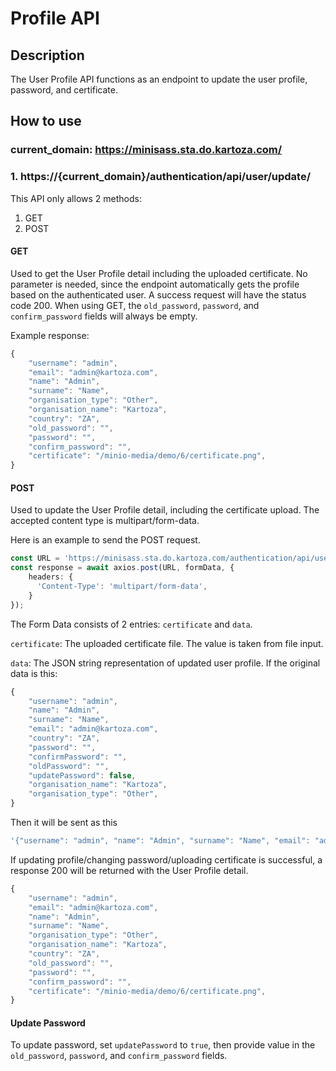 # Profile API

## Description

The User Profile API functions as an endpoint to update the user profile, password, and certificate.

## How to use

### current_domain: https://minisass.sta.do.kartoza.com/

### 1. https://{current_domain}/authentication/api/user/update/

This API only allows 2 methods:
1. GET
2. POST

#### GET
Used to get the User Profile detail including the uploaded certificate. No parameter is needed, since the endpoint automatically gets the 
profile based on the authenticated user. A success request will have the status code 200.
When using GET, the `old_password`, `password`, and `confirm_password` fields will always be empty.

Example response:
```typescript
{
    "username": "admin",
    "email": "admin@kartoza.com",
    "name": "Admin",
    "surname": "Name",
    "organisation_type": "Other",
    "organisation_name": "Kartoza",
    "country": "ZA",
    "old_password": "",
    "password": "",
    "confirm_password": "",
    "certificate": "/minio-media/demo/6/certificate.png",
}
```

#### POST
Used to update the User Profile detail, including the certificate upload. 
The accepted content type is multipart/form-data.

Here is an example to send the POST request.
```typescript
const URL = 'https://minisass.sta.do.kartoza.com/authentication/api/user/update/'l
const response = await axios.post(URL, formData, {
    headers: {
      'Content-Type': 'multipart/form-data',
    }
});
```

The Form Data consists of 2 entries: `certificate` and `data`.

`certificate`: The uploaded certificate file. The value is taken from file input.

`data`: The JSON string representation of updated user profile.
If the original data is this:
```typescript
{
    "username": "admin",
    "name": "Admin",
    "surname": "Name",
    "email": "admin@kartoza.com",
    "country": "ZA",
    "password": "",
    "confirmPassword": "",
    "oldPassword": "",
    "updatePassword": false,
    "organisation_name": "Kartoza",
    "organisation_type": "Other",
}
```
Then it will be sent as this
```typescript
'{"username": "admin", "name": "Admin", "surname": "Name", "email": "admin@kartoza.com", "country": "ZA", "password": "", "confirmPassword": "", "oldPassword": "", "updatePassword":false, "organisation_name": "Kartoza", "organisation_type": "Other"}'
```


If updating profile/changing password/uploading certificate is successful, a response 200 will be returned
with the User Profile detail.
```typescript
{
    "username": "admin",
    "email": "admin@kartoza.com",
    "name": "Admin",
    "surname": "Name",
    "organisation_type": "Other",
    "organisation_name": "Kartoza",
    "country": "ZA",
    "old_password": "",
    "password": "",
    "confirm_password": "",
    "certificate": "/minio-media/demo/6/certificate.png",
}
```

####  Update Password
To update password, set `updatePassword` to `true`, then provide value in the `old_password`, `password`, 
and `confirm_password` fields.